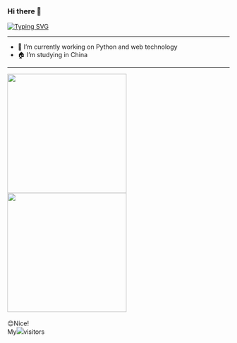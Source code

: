 ### Hi there 👋
<a href="https://git.io/typing-svg"><img src="https://readme-typing-svg.demolab.com?font=Fira+Code&pause=1000&width=435&lines=%E4%BD%A0%E5%A5%BD%EF%BC%81%E8%BF%99%E9%87%8C%E6%98%AF%E8%90%8C%E6%96%B0%E6%BA%90%E7%9A%84%E4%B8%BB%E9%A1%B5;Hello!This+is+my+homepage" alt="Typing SVG" /></a>
<hr/>

<!--
**mengxinyuan638/mengxinyuan638** is a ✨ _special_ ✨ repository because its `README.md` (this file) appears on your GitHub profile.

Here are some ideas to get you started:

- 🔭 I’m currently working on ...
- 🌱 I’m currently learning ...
- 👯 I’m looking to collaborate on ...
- 🤔 I’m looking for help with ...
- 💬 Ask me about ...
- 📫 How to reach me: ...
- 😄 Pronouns: ...
- ⚡ Fun fact: ...
-->
- 🔭 I’m currently working on Python and web technology
- 🏠 I’m studying in China
<hr/>

<div>
<img height="270px" src="https://github-readme-stats.vercel.app/api/top-langs/?username=mengxinyuan638"/><img height="270px" src="https://github-readme-stats.vercel.app/api?username=mengxinyuan638"/>
</div>
<br/>
😊Nice!
<br/>
My<img src="https://profile-counter.glitch.me/mengxinyuan638/count.svg"/>visitors
